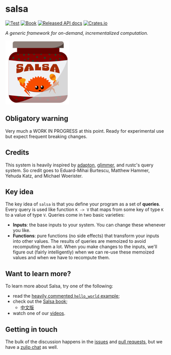# salsa

[![Test](https://github.com/salsa-rs/salsa/workflows/Test/badge.svg)](https://github.com/salsa-rs/salsa/actions?query=workflow%3ATest)
[![Book](https://github.com/salsa-rs/salsa/workflows/Book/badge.svg)](https://github.com/salsa-rs/salsa/actions?query=workflow%3ABook)
[![Released API docs](https://docs.rs/salsa/badge.svg)](https://docs.rs/salsa)
[![Crates.io](https://img.shields.io/crates/v/salsa.svg)](https://crates.io/crates/salsa)

*A generic framework for on-demand, incrementalized computation.*

<img alt="Salsa Logo" src="https://raw.githubusercontent.com/salsa-rs/logo/main/FerrisSalsa4-01.svg" width="200" />

## Obligatory warning

Very much a WORK IN PROGRESS at this point. Ready for experimental use
but expect frequent breaking changes.

## Credits

This system is heavily inspired by [adapton](http://adapton.org/), [glimmer](https://github.com/glimmerjs/glimmer-vm), and rustc's query
system. So credit goes to Eduard-Mihai Burtescu, Matthew Hammer,
Yehuda Katz, and Michael Woerister.

## Key idea

The key idea of `salsa` is that you define your program as a set of
**queries**. Every query is used like function `K -> V` that maps from
some key of type `K` to a value of type `V`. Queries come in two basic
varieties:

- **Inputs**: the base inputs to your system. You can change these
  whenever you like.
- **Functions**: pure functions (no side effects) that transform your
  inputs into other values. The results of queries are memoized to
  avoid recomputing them a lot. When you make changes to the inputs,
  we'll figure out (fairly intelligently) when we can re-use these
  memoized values and when we have to recompute them.

## Want to learn more?

To learn more about Salsa, try one of the following:

- read the [heavily commented `hello_world` example](https://github.com/salsa-rs/salsa/blob/master/examples/hello_world/main.rs);
- check out the [Salsa book](https://salsa-rs.github.io/salsa);
    - [中文版](https://zjp-cn.github.io/salsa)
- watch one of our [videos](https://salsa-rs.github.io/salsa/videos.html).

## Getting in touch

The bulk of the discussion happens in the [issues](https://github.com/salsa-rs/salsa/issues) 
and [pull requests](https://github.com/salsa-rs/salsa/pulls), 
but we have a [zulip chat](https://salsa.zulipchat.com/) as well.

